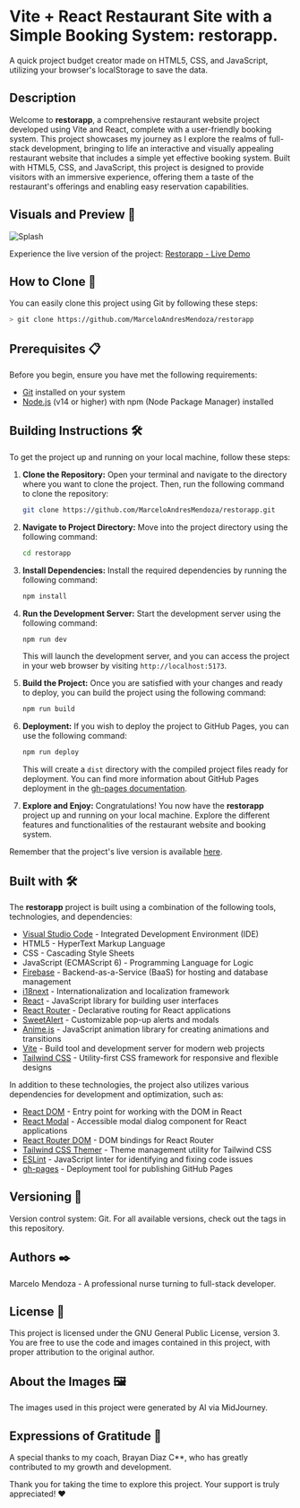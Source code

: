 # Vite + React Restaurant Site with a Simple Booking System: restorapp.

A quick project budget creator made on HTML5, CSS, and JavaScript, utilizing your browser's localStorage to save the data.

## Description

Welcome to **restorapp**, a comprehensive restaurant website project developed using Vite and React, complete with a user-friendly booking system. This project showcases my journey as I explore the realms of full-stack development, bringing to life an interactive and visually appealing restaurant website that includes a simple yet effective booking system. Built with HTML5, CSS, and JavaScript, this project is designed to provide visitors with an immersive experience, offering them a taste of the restaurant's offerings and enabling easy reservation capabilities.

## Visuals and Preview 👀

![Splash](https://github.com/MarceloAndresMendoza/CRUD/assets/126836625/e9e09476-fe4a-4ca2-bc88-db5684d061cc)

Experience the live version of the project: [Restorapp - Live Demo](https://marceloandresmendoza.github.io/restorapp/)

## How to Clone 🚀

You can easily clone this project using Git by following these steps:

```bash
> git clone https://github.com/MarceloAndresMendoza/restorapp
```

## Prerequisites 📋

Before you begin, ensure you have met the following requirements:

* [Git](https://git-scm.com/) installed on your system
* [Node.js](https://nodejs.org/) (v14 or higher) with npm (Node Package Manager) installed

## Building Instructions 🛠️

To get the project up and running on your local machine, follow these steps:

1. **Clone the Repository:** Open your terminal and navigate to the directory where you want to clone the project. Then, run the following command to clone the repository:

    ```bash
    git clone https://github.com/MarceloAndresMendoza/restorapp.git
    ```

2. **Navigate to Project Directory:** Move into the project directory using the following command:

    ```bash
    cd restorapp
    ```

3. **Install Dependencies:** Install the required dependencies by running the following command:

    ```bash
    npm install
    ```

4. **Run the Development Server:** Start the development server using the following command:

    ```bash
    npm run dev
    ```

    This will launch the development server, and you can access the project in your web browser by visiting `http://localhost:5173`.

5. **Build the Project:** Once you are satisfied with your changes and ready to deploy, you can build the project using the following command:

    ```bash
    npm run build
    ```

6. **Deployment:** If you wish to deploy the project to GitHub Pages, you can use the following command:

    ```bash
    npm run deploy
    ```

    This will create a `dist` directory with the compiled project files ready for deployment. You can find more information about GitHub Pages deployment in the [gh-pages documentation](https://www.npmjs.com/package/gh-pages).

7. **Explore and Enjoy:** Congratulations! You now have the **restorapp** project up and running on your local machine. Explore the different features and functionalities of the restaurant website and booking system.

Remember that the project's live version is available [here](https://marceloandresmendoza.github.io/restorapp/).

## Built with 🛠️

The **restorapp** project is built using a combination of the following tools, technologies, and dependencies:

* [Visual Studio Code](https://code.visualstudio.com/Download) - Integrated Development Environment (IDE)
* HTML5 - HyperText Markup Language
* CSS - Cascading Style Sheets
* JavaScript (ECMAScript 6) - Programming Language for Logic
* [Firebase](https://firebase.google.com/) - Backend-as-a-Service (BaaS) for hosting and database management
* [i18next](https://www.i18next.com/) - Internationalization and localization framework
* [React](https://reactjs.org/) - JavaScript library for building user interfaces
* [React Router](https://reactrouter.com/) - Declarative routing for React applications
* [SweetAlert](https://sweetalert2.github.io/) - Customizable pop-up alerts and modals
* [Anime.js](https://animejs.com/) - JavaScript animation library for creating animations and transitions
* [Vite](https://vitejs.dev/) - Build tool and development server for modern web projects
* [Tailwind CSS](https://tailwindcss.com/) - Utility-first CSS framework for responsive and flexible designs

In addition to these technologies, the project also utilizes various dependencies for development and optimization, such as:

* [React DOM](https://reactjs.org/docs/react-dom.html) - Entry point for working with the DOM in React
* [React Modal](https://www.npmjs.com/package/react-modal) - Accessible modal dialog component for React applications
* [React Router DOM](https://reactrouter.com/web/guides/quick-start) - DOM bindings for React Router
* [Tailwind CSS Themer](https://github.com/saadeghi/tailwindcss-themer) - Theme management utility for Tailwind CSS
* [ESLint](https://eslint.org/) - JavaScript linter for identifying and fixing code issues
* [gh-pages](https://www.npmjs.com/package/gh-pages) - Deployment tool for publishing GitHub Pages


## Versioning 📌
Version control system: Git.
For all available versions, check out the tags in this repository.

## Authors ✒️
Marcelo Mendoza - A professional nurse turning to full-stack developer.

## License 📄
This project is licensed under the GNU General Public License, version 3. You are free to use the code and images contained in this project, with proper attribution to the original author.

## About the Images 🖼️
The images used in this project were generated by AI via MidJourney.

## Expressions of Gratitude 🎁
A special thanks to my coach, Brayan Diaz C**, who has greatly contributed to my growth and development.

Thank you for taking the time to explore this project. Your support is truly appreciated! ❤️